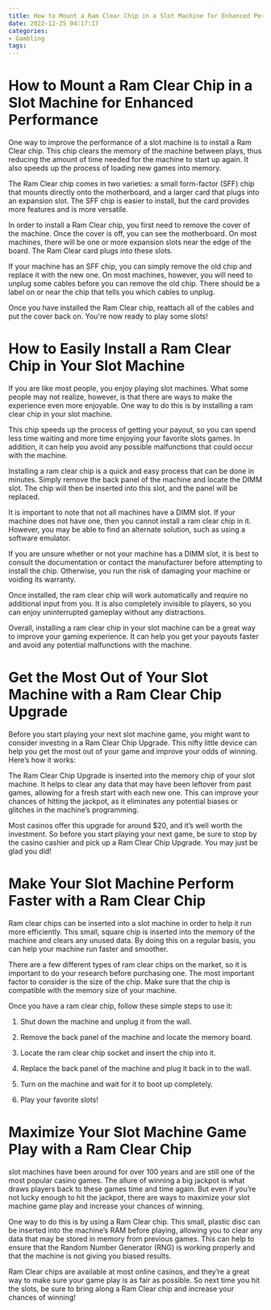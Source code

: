 ```yaml
---
title: How to Mount a Ram Clear Chip in a Slot Machine for Enhanced Performance
date: 2022-12-25 04:17:17
categories:
- Gambling
tags:
---
```



#  How to Mount a Ram Clear Chip in a Slot Machine for Enhanced Performance

One way to improve the performance of a slot machine is to install a Ram Clear chip. This chip clears the memory of the machine between plays, thus reducing the amount of time needed for the machine to start up again. It also speeds up the process of loading new games into memory.

The Ram Clear chip comes in two varieties: a small form-factor (SFF) chip that mounts directly onto the motherboard, and a larger card that plugs into an expansion slot. The SFF chip is easier to install, but the card provides more features and is more versatile.

In order to install a Ram Clear chip, you first need to remove the cover of the machine. Once the cover is off, you can see the motherboard. On most machines, there will be one or more expansion slots near the edge of the board. The Ram Clear card plugs into these slots.

If your machine has an SFF chip, you can simply remove the old chip and replace it with the new one. On most machines, however, you will need to unplug some cables before you can remove the old chip. There should be a label on or near the chip that tells you which cables to unplug.

Once you have installed the Ram Clear chip, reattach all of the cables and put the cover back on. You're now ready to play some slots!

#  How to Easily Install a Ram Clear Chip in Your Slot Machine

If you are like most people, you enjoy playing slot machines. What some people may not realize, however, is that there are ways to make the experience even more enjoyable. One way to do this is by installing a ram clear chip in your slot machine.

This chip speeds up the process of getting your payout, so you can spend less time waiting and more time enjoying your favorite slots games. In addition, it can help you avoid any possible malfunctions that could occur with the machine.

Installing a ram clear chip is a quick and easy process that can be done in minutes. Simply remove the back panel of the machine and locate the DIMM slot. The chip will then be inserted into this slot, and the panel will be replaced.

It is important to note that not all machines have a DIMM slot. If your machine does not have one, then you cannot install a ram clear chip in it. However, you may be able to find an alternate solution, such as using a software emulator.

If you are unsure whether or not your machine has a DIMM slot, it is best to consult the documentation or contact the manufacturer before attempting to install the chip. Otherwise, you run the risk of damaging your machine or voiding its warranty.

Once installed, the ram clear chip will work automatically and require no additional input from you. It is also completely invisible to players, so you can enjoy uninterrupted gameplay without any distractions.

Overall, installing a ram clear chip in your slot machine can be a great way to improve your gaming experience. It can help you get your payouts faster and avoid any potential malfunctions with the machine.

#  Get the Most Out of Your Slot Machine with a Ram Clear Chip Upgrade

Before you start playing your next slot machine game, you might want to consider investing in a Ram Clear Chip Upgrade. This nifty little device can help you get the most out of your game and improve your odds of winning. Here’s how it works:

The Ram Clear Chip Upgrade is inserted into the memory chip of your slot machine. It helps to clear any data that may have been leftover from past games, allowing for a fresh start with each new one. This can improve your chances of hitting the jackpot, as it eliminates any potential biases or glitches in the machine’s programming.

Most casinos offer this upgrade for around $20, and it’s well worth the investment. So before you start playing your next game, be sure to stop by the casino cashier and pick up a Ram Clear Chip Upgrade. You may just be glad you did!

#  Make Your Slot Machine Perform Faster with a Ram Clear Chip

Ram clear chips can be inserted into a slot machine in order to help it run more efficiently. This small, square chip is inserted into the memory of the machine and clears any unused data. By doing this on a regular basis, you can help your machine run faster and smoother.

There are a few different types of ram clear chips on the market, so it is important to do your research before purchasing one. The most important factor to consider is the size of the chip. Make sure that the chip is compatible with the memory size of your machine.

Once you have a ram clear chip, follow these simple steps to use it:

1) Shut down the machine and unplug it from the wall.

2) Remove the back panel of the machine and locate the memory board.

3) Locate the ram clear chip socket and insert the chip into it.

4) Replace the back panel of the machine and plug it back in to the wall.

5) Turn on the machine and wait for it to boot up completely.

6) Play your favorite slots!

#  Maximize Your Slot Machine Game Play with a Ram Clear Chip

 slot machines have been around for over 100 years and are still one of the most popular casino games. The allure of winning a big jackpot is what draws players back to these games time and time again. But even if you’re not lucky enough to hit the jackpot, there are ways to maximize your slot machine game play and increase your chances of winning.

One way to do this is by using a Ram Clear chip. This small, plastic disc can be inserted into the machine’s RAM before playing, allowing you to clear any data that may be stored in memory from previous games. This can help to ensure that the Random Number Generator (RNG) is working properly and that the machine is not giving you biased results.

Ram Clear chips are available at most online casinos, and they’re a great way to make sure your game play is as fair as possible. So next time you hit the slots, be sure to bring along a Ram Clear chip and increase your chances of winning!